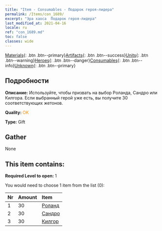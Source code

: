 ```yaml
---
title: "Item - Consumables - Подарок героя-лидера"
permalink: /Items/con_1689/
excerpt: "Эра хаоса  Подарок героя-лидера"
last_modified_at: 2021-04-16
locale: ru
ref: "con_1689.md"
toc: false
classes: wide
---
```

 [Materials](/ru/Items/){: .btn .btn--primary}[Artifacts](/ru/Items/Artifacts/){: .btn .btn--success}[Units](/ru/Items/Units/){: .btn .btn--warning}[Heroes](/ru/Items/Heroes/){: .btn .btn--danger}[Consumables](/ru/Items/Consumables/){: .btn .btn--info}[Unknown](/ru/Items/Unknown/){: .btn .btn--primary}

## Подробности
 **Описание:** Используйте, чтобы призвать на выбор Роланда, Сандро или Килгора. Если выбранный герой уже есть, вы получите 30 соответствующих жетонов.

 **Quality:** <span style="color: #FF8C00">OK</span>

 **Type:** Gift

## Gather

  None

## This item contains:

 **Required Level to open:** 1

 You would need to choose 1 item from the list (0):

  | Nr | Amount |     Item    |
  |:---|:-------|:------------|
  | 1 | 30 | [Роланд](/ru/Items/her_362/) |  | 
  | 2 | 30 | [Сандро](/ru/Items/her_371/) |  | 
  | 3 | 30 | [Килгор](/ru/Items/her_374/) |  | 
